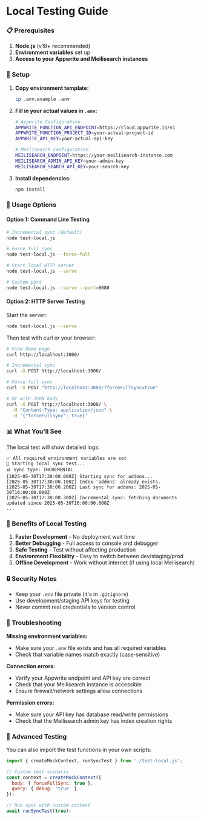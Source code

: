 # Local Testing Guide

### 📋 Prerequisites

1. **Node.js** (v18+ recommended)
2. **Environment variables** set up
3. **Access to your Appwrite and Meilisearch instances**

### 🔧 Setup

1. **Copy environment template:**
   ```bash
   cp .env.example .env
   ```

2. **Fill in your actual values in `.env`:**
   ```bash
   # Appwrite Configuration
   APPWRITE_FUNCTION_API_ENDPOINT=https://cloud.appwrite.io/v1
   APPWRITE_FUNCTION_PROJECT_ID=your-actual-project-id
   APPWRITE_API_KEY=your-actual-api-key

   # Meilisearch Configuration  
   MEILISEARCH_ENDPOINT=https://your-meilisearch-instance.com
   MEILISEARCH_ADMIN_API_KEY=your-admin-key
   MEILISEARCH_SEARCH_API_KEY=your-search-key
   ```

3. **Install dependencies:**
   ```bash
   npm install
   ```

### 🚀 Usage Options

#### Option 1: Command Line Testing

```bash
# Incremental sync (default)
node test-local.js

# Force full sync
node test-local.js --force-full

# Start local HTTP server
node test-local.js --serve

# Custom port
node test-local.js --serve --port=8080
```

#### Option 2: HTTP Server Testing

Start the server:
```bash
node test-local.js --serve
```

Then test with curl or your browser:
```bash
# View demo page
curl http://localhost:3000/

# Incremental sync
curl -X POST http://localhost:3000/

# Force full sync
curl -X POST "http://localhost:3000/?forceFullSync=true"

# Or with JSON body
curl -X POST http://localhost:3000/ \
  -H "Content-Type: application/json" \
  -d '{"forceFullSync": true}'
```

### 📊 What You'll See

The local test will show detailed logs:
```
✅ All required environment variables are set
🚀 Starting local sync test...
📊 Sync type: INCREMENTAL
[2025-05-30T17:30:00.000Z] Starting sync for addons...
[2025-05-30T17:30:00.100Z] Index 'addons' already exists.
[2025-05-30T17:30:00.200Z] Last sync for addons: 2025-05-30T16:00:00.000Z
[2025-05-30T17:30:00.300Z] Incremental sync: fetching documents updated since 2025-05-30T16:00:00.000Z
...
```

### 🎯 Benefits of Local Testing

1. **Faster Development** - No deployment wait time
2. **Better Debugging** - Full access to console and debugger
3. **Safe Testing** - Test without affecting production
4. **Environment Flexibility** - Easy to switch between dev/staging/prod
5. **Offline Development** - Work without internet (if using local Meilisearch)

### 🔒 Security Notes

- Keep your `.env` file private (it's in `.gitignore`)
- Use development/staging API keys for testing
- Never commit real credentials to version control

### 🐛 Troubleshooting

**Missing environment variables:**
- Make sure your `.env` file exists and has all required variables
- Check that variable names match exactly (case-sensitive)

**Connection errors:**
- Verify your Appwrite endpoint and API key are correct
- Check that your Meilisearch instance is accessible
- Ensure firewall/network settings allow connections

**Permission errors:**
- Make sure your API key has database read/write permissions
- Check that the Meilisearch admin key has index creation rights

### 🧪 Advanced Testing

You can also import the test functions in your own scripts:

```javascript
import { createMockContext, runSyncTest } from './test-local.js';

// Custom test scenario
const context = createMockContext({
  body: { forceFullSync: true },
  query: { debug: 'true' }
});

// Run sync with custom context
await runSyncTest(true);
```
